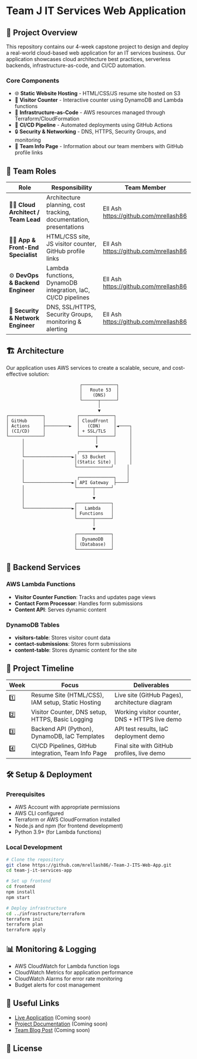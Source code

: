 # Team J IT Services Web Application

## 🎯 Project Overview

This repository contains our 4-week capstone project to design and deploy a real-world cloud-based web application for an IT services business. Our application showcases cloud architecture best practices, serverless backends, infrastructure-as-code, and CI/CD automation.

### Core Components

- 🌐 **Static Website Hosting** - HTML/CSS/JS resume site hosted on S3
- 🔢 **Visitor Counter** - Interactive counter using DynamoDB and Lambda functions
- 🔧 **Infrastructure-as-Code** - AWS resources managed through Terraform/CloudFormation
- 🚀 **CI/CD Pipeline** - Automated deployments using GitHub Actions
- 🔒 **Security & Networking** - DNS, HTTPS, Security Groups, and monitoring
- 👥 **Team Info Page** - Information about our team members with GitHub profile links

## 👥 Team Roles

| Role | Responsibility | Team Member |
|------|----------------|-------------|
| 🧑‍💼 **Cloud Architect / Team Lead** | Architecture planning, cost tracking, documentation, presentations |Ell Ash https://github.com/mrellash86 |
| 🧑‍🎨 **App & Front-End Specialist** | HTML/CSS site, JS visitor counter, GitHub profile links |Ell Ash https://github.com/mrellash86 |
| ⚙️ **DevOps & Backend Engineer** | Lambda functions, DynamoDB integration, IaC, CI/CD pipelines |Ell Ash https://github.com/mrellash86 |
| 🔐 **Security & Network Engineer** | DNS, SSL/HTTPS, Security Groups, monitoring & alerting |Ell Ash https://github.com/mrellash86 |

## 🏗️ Architecture

Our application uses AWS services to create a scalable, secure, and cost-effective solution:

```
                            ┌─────────────┐
                            │   Route 53  │
                            │    (DNS)    │
                            └──────┬──────┘
                                   │
                                   ▼
┌─────────────┐            ┌─────────────┐
│ GitHub      │            │ CloudFront  │
│ Actions     ├─────────►  │   (CDN)     │◄────┐
│ (CI/CD)     │            │ + SSL/TLS   │     │
└─────────────┘            └──────┬──────┘     │
      │                           │            │
      │                           ▼            │
      │                    ┌─────────────┐     │
      └──────────────────►│  S3 Bucket   │     │
      │                   │(Static Site) │     │
      │                   └─────────────┘     │
      │                                       │
      │                    ┌─────────────┐    │
      └──────────────────►│ API Gateway  ├────┘
      │                   └──────┬──────┘
      │                          │
      │                          ▼
      │                   ┌─────────────┐
      └──────────────────►│   Lambda    │
                          │ Functions   │
                          └──────┬──────┘
                                 │
                                 ▼
                          ┌─────────────┐
                          │  DynamoDB   │
                          │ (Database)  │
                          └─────────────┘
```

## 🔧 Backend Services

### AWS Lambda Functions
- **Visitor Counter Function**: Tracks and updates page views
- **Contact Form Processor**: Handles form submissions
- **Content API**: Serves dynamic content

### DynamoDB Tables
- **visitors-table**: Stores visitor count data
- **contact-submissions**: Stores form submissions 
- **content-table**: Stores dynamic content for the site

## 📅 Project Timeline

| Week | Focus | Deliverables |
|------|-------|--------------|
| 1️⃣ | Resume Site (HTML/CSS), IAM setup, Static Hosting | Live site (GitHub Pages), architecture diagram |
| 2️⃣ | Visitor Counter, DNS setup, HTTPS, Basic Logging | Working visitor counter, DNS + HTTPS live demo |
| 3️⃣ | Backend API (Python), DynamoDB, IaC Templates | API test results, IaC deployment demo |
| 4️⃣ | CI/CD Pipelines, GitHub integration, Team Info Page | Final site with GitHub profiles, live demo |

## 🛠️ Setup & Deployment

### Prerequisites
- AWS Account with appropriate permissions
- AWS CLI configured
- Terraform or AWS CloudFormation installed
- Node.js and npm (for frontend development)
- Python 3.9+ (for Lambda functions)

### Local Development
```bash
# Clone the repository
git clone https://github.com/mrellash86/-Team-J-ITS-Web-App.git
cd team-j-it-services-app

# Set up frontend
cd frontend
npm install
npm start

# Deploy infrastructure
cd ../infrastructure/terraform
terraform init
terraform plan
terraform apply
```

## 📊 Monitoring & Logging

- AWS CloudWatch for Lambda function logs
- CloudWatch Metrics for application performance
- CloudWatch Alarms for error rate monitoring
- Budget alerts for cost management

## 🔗 Useful Links

- [Live Application](#) (Coming soon)
- [Project Documentation](#) (Coming soon)
- [Team Blog Post](#) (Coming soon)

## 📝 License


